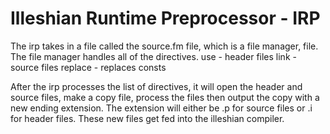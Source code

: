 # Illeshian Runtime Preprocessor - IRP

The irp takes in a file called the source.fm file, which is a file manager, file. The file manager handles all of the directives.
use - header files
link - source files
replace - replaces consts

After the irp processes the list of directives, it will open the header and source files, make a copy file, process the files then
output the copy with a new ending extension. The extension will either be .p for source files or .i for header files. These new files
get fed into the illeshian compiler.

